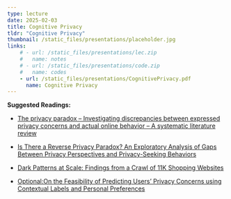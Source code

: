 ```yaml
---
type: lecture
date: 2025-02-03
title: Cognitive Privacy
tldr: "Cognitive Privacy"
thumbnail: /static_files/presentations/placeholder.jpg
links: 
    # - url: /static_files/presentations/lec.zip
    #   name: notes
    # - url: /static_files/presentations/code.zip
    #   name: codes
    - url: /static_files/presentations/CognitivePrivacy.pdf
      name: Cognitive Privacy
---
```

**Suggested Readings:**

- [The privacy paradox – Investigating discrepancies between expressed privacy concerns and actual online behavior – A systematic literature review](https://www.sciencedirect.com/science/article/pii/S0736585317302022)

- [Is There a Reverse Privacy Paradox? An Exploratory Analysis of Gaps Between Privacy Perspectives and Privacy-Seeking Behaviors](https://papers.ssrn.com/sol3/Delivery.cfm?abstractid=4607259)

- [Dark Patterns at Scale: Findings from a Crawl of 11K Shopping Websites](https://arxiv.org/pdf/1907.07032.pdf)

- [Optional:On the Feasibility of Predicting Users’ Privacy Concerns using Contextual Labels and Personal Preferences](https://www.haojianj.in/resource/pdf/contextualprivacyindex.pdf)